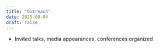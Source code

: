 ```yaml
---
title: "Outreach"
date: 2025-08-04
draft: false
---
```


- Invited talks, media appearances, conferences organized  

